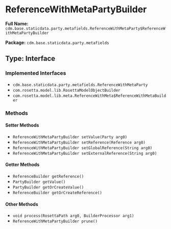 # ReferenceWithMetaPartyBuilder

**Full Name:** `cdm.base.staticdata.party.metafields.ReferenceWithMetaParty$ReferenceWithMetaPartyBuilder`

**Package:** `cdm.base.staticdata.party.metafields`

## Type: Interface

### Implemented Interfaces

- `cdm.base.staticdata.party.metafields.ReferenceWithMetaParty`
- `com.rosetta.model.lib.RosettaModelObjectBuilder`
- `com.rosetta.model.lib.meta.ReferenceWithMeta$ReferenceWithMetaBuilder`

### Methods

#### Setter Methods

- `ReferenceWithMetaPartyBuilder setValue(Party arg0)`
- `ReferenceWithMetaPartyBuilder setReference(Reference arg0)`
- `ReferenceWithMetaPartyBuilder setGlobalReference(String arg0)`
- `ReferenceWithMetaPartyBuilder setExternalReference(String arg0)`

#### Getter Methods

- `ReferenceBuilder getReference()`
- `PartyBuilder getValue()`
- `PartyBuilder getOrCreateValue()`
- `ReferenceBuilder getOrCreateReference()`

#### Other Methods

- `void process(RosettaPath arg0, BuilderProcessor arg1)`
- `ReferenceWithMetaPartyBuilder prune()`

